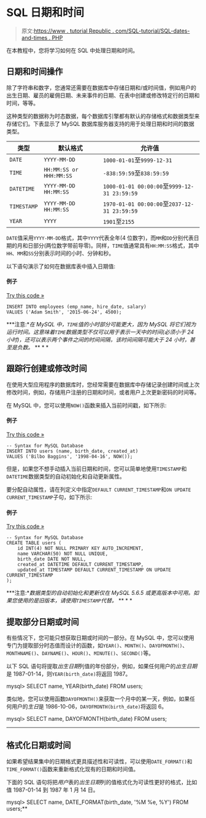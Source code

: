 # SQL 日期和时间

> 原文:[https://www . tutorial Republic . com/SQL-tutorial/SQL-dates-and-times . PHP](https://www.tutorialrepublic.com/sql-tutorial/sql-dates-and-times.php)

在本教程中，您将学习如何在 SQL 中处理日期和时间。

## 日期和时间操作

除了字符串和数字，您通常还需要在数据库中存储日期和/或时间值，例如用户的出生日期、雇员的雇佣日期、未来事件的日期、在表中创建或修改特定行的日期和时间，等等。

这种类型的数据称为时态数据，每个数据库引擎都有默认的存储格式和数据类型来存储它们。下表显示了 MySQL 数据库服务器支持的用于处理日期和时间的数据类型。

| 类型 | 默认格式 | 允许值 |
| --- | --- | --- |
| `DATE` | `YYYY-MM-DD` | `1000-01-01`至`9999-12-31` |
| `TIME` | `HH:MM:SS or HHH:MM:SS` | `-838:59:59`至`838:59:59` |
| `DATETIME` | `YYYY-MM-DD HH:MM:SS` | `1000-01-01 00:00:00`至`9999-12-31 23:59:59` |
| `TIMESTAMP` | `YYYY-MM-DD HH:MM:SS` | `1970-01-01 00:00:00`至`2037-12-31 23:59:59` |
| `YEAR` | `YYYY` | `1901`至`2155` |

`DATE`值采用`YYYY-MM-DD`格式，其中`YYYY`代表全年(4 位数字)，而`MM`和`DD`分别代表日期的月和日部分(两位数字带前导零)。同样，`TIME`值通常具有`HH:MM:SS`格式，其中`HH`、`MM`和`SS`分别表示时间的小时、分钟和秒。

以下语句演示了如何在数据库表中插入日期值:

#### 例子

[Try this code »](../codelab.php?topic=sql&file=insert-a-date-value-in-table "Try this code using online Editor")

```
INSERT INTO employees (emp_name, hire_date, salary)
VALUES ('Adam Smith', '2015-06-24', 4500);
```

 ***注意:**在 MySQL 中，`TIME`值的小时部分可能更大，因为 MySQL 将它们视为运行时间。这意味着`TIME`数据类型不仅可以用于表示一天中的时间(必须小于 24 小时)，还可以表示两个事件之间的时间间隔，该时间间隔可能大于 24 小时，甚至是负数。*  ** * *

## 跟踪行创建或修改时间

在使用大型应用程序的数据库时，您经常需要在数据库中存储记录创建时间或上次修改时间，例如，存储用户注册的日期和时间，或者用户上次更新密码的时间等。

在 MySQL 中，您可以使用`NOW()`函数来插入当前时间戳，如下所示:

#### 例子

[Try this code »](../codelab.php?topic=sql&file=insert-current-date-and-time-in-table "Try this code using online Editor")

```
-- Syntax for MySQL Database 
INSERT INTO users (name, birth_date, created_at)
VALUES ('Bilbo Baggins', '1998-04-16', NOW());
```

但是，如果您不想手动插入当前日期和时间，您可以简单地使用`TIMESTAMP`和`DATETIME`数据类型的自动初始化和自动更新属性。

要分配自动属性，请在列定义中指定`DEFAULT CURRENT_TIMESTAMP`和`ON UPDATE CURRENT_TIMESTAMP`子句，如下所示:

#### 例子

[Try this code »](../codelab.php?topic=sql&file=auto-initialization-of-date-and-time "Try this code using online Editor")

```
-- Syntax for MySQL Database 
CREATE TABLE users (
    id INT(4) NOT NULL PRIMARY KEY AUTO_INCREMENT,
    name VARCHAR(50) NOT NULL UNIQUE,
    birth_date DATE NOT NULL,
    created_at DATETIME DEFAULT CURRENT_TIMESTAMP,
    updated_at TIMESTAMP DEFAULT CURRENT_TIMESTAMP ON UPDATE CURRENT_TIMESTAMP
);
```

 ***注意:**数据类型的自动初始化和更新仅在 MySQL 5.6.5 或更高版本中可用。如果您使用的是旧版本，请使用`TIMESTAMP`代替。*  ** * *

## 提取部分日期或时间

有些情况下，您可能只想获取日期或时间的一部分。在 MySQL 中，您可以使用专门为提取部分时态值而设计的函数，如`YEAR()`、`MONTH()`、`DAYOFMONTH()`、`MONTHNAME()`、`DAYNAME()`、`HOUR()`、`MINUTE()`、`SECOND()`等。

以下 SQL 语句将提取*出生日期*列值的年份部分，例如，如果任何用户的*出生日期*是 1987-01-14，则`YEAR(birth_date)`将返回 1987。

mysql> SELECT name, YEAR(birth_date) FROM users;

类似地，您可以使用函数`DAYOFMONTH()`来获取一个月中的某一天，例如，如果任何用户的*生日*是 1986-10-06，`DAYOFMONTH(birth_date)`将返回 6。

mysql> SELECT name, DAYOFMONTH(birth_date) FROM users;

* * *

## 格式化日期或时间

如果希望结果集中的日期格式更具描述性和可读性，可以使用`DATE_FORMAT()`和`TIME_FORMAT()`函数来重新格式化现有的日期和时间值。

下面的 SQL 语句将把*用户*表的*出生日期*列的值格式化为可读性更好的格式，比如值 1987-01-14 到 1987 年 1 月 14 日。

mysql> SELECT name, DATE_FORMAT(birth_date, '%M %e, %Y') FROM users;**